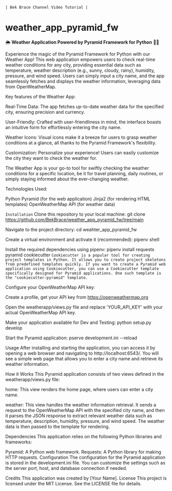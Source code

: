 ``` | Bek Brace Channel Video Tutorial | ```

# weather_app_pyramid_fw

🌦️ **Weather Application Powered by Pyramid Framework for Python** 🐍🔼

Experience the magic of the Pyramid Framework for Python with our Weather App! This web application empowers users to check real-time weather conditions for any city, providing essential data such as temperature, weather description (e.g., sunny, cloudy, rainy), humidity, pressure, and wind speed. Users can simply input a city name, and the app seamlessly fetches and displays the weather information, leveraging data from OpenWeatherMap.

Key features of the Weather App:

Real-Time Data: The app fetches up-to-date weather data for the specified city, ensuring precision and currency.

User-Friendly: Crafted with user-friendliness in mind, the interface boasts an intuitive form for effortlessly entering the city name.

Weather Icons: Visual icons make it a breeze for users to grasp weather conditions at a glance, all thanks to the Pyramid Framework's flexibility.

Customization: Personalize your experience! Users can easily customize the city they want to check the weather for.

The Weather App is your go-to tool for swiftly checking the weather conditions for a specific location, be it for travel planning, daily routines, or simply staying informed about the ever-changing weather.

Technologies Used:

Python
Pyramid (for the web application)
Jinja2 (for rendering HTML templates)
OpenWeatherMap API (for weather data)


```Installation```
Clone this repository to your local machine:
git clone https://github.com/BekBrace/weather_app_pyramid_fw/tree/main

Navigate to the project directory:
cd weahter_app_pyramid_fw

Create a virtual environment and activate it (recommended):
pipenv shell

Install the required dependencies using pipenv:
pipenv install requests pyramid cookiecutter
```Cookiecutter is a popular tool for creating project templates in Python. It allows you to create project skeletons from predefined templates quickly. If you want to create a Pyramid web application using Cookiecutter, you can use a Cookiecutter template specifically designed for Pyramid applications. One such template is the "cookiecutter-pyramid" template.```

Configure your OpenWeatherMap API key:

Create a profile, get your API key from https://openweathermap.org

Open the weatherapp/views.py file and replace 'YOUR_API_KEY' with your actual OpenWeatherMap API key.

Make your application available for Dev and Testing:
python setup.py develop

Start the Pyramid application:
pserve development.ini --reload

Usage
After installing and starting the application, you can access it by opening a web browser and navigating to http://localhost:6543/. You will see a simple web page that allows you to enter a city name and retrieve its weather information.

How it Works
This Pyramid application consists of two views defined in the weatherapp/views.py file:

home: This view renders the home page, where users can enter a city name.

weather: This view handles the weather information retrieval. It sends a request to the OpenWeatherMap API with the specified city name, and then it parses the JSON response to extract relevant weather data such as temperature, description, humidity, pressure, and wind speed. The weather data is then passed to the template for rendering.

Dependencies
This application relies on the following Python libraries and frameworks:

Pyramid: A Python web framework.
Requests: A Python library for making HTTP requests.
Configuration
The configuration for the Pyramid application is stored in the development.ini file. You can customize the settings such as the server port, host, and database connection if needed.

Credits
This application was created by [Your Name].
License
This project is licensed under the MIT License. See the LICENSE file for details.
